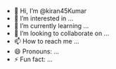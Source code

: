 - 👋 Hi, I’m @kiran45Kumar
- 👀 I’m interested in ...
- 🌱 I’m currently learning ...
- 💞️ I’m looking to collaborate on ...
- 📫 How to reach me ...
- 😄 Pronouns: ...
- ⚡ Fun fact: ...

<!---
kiran45Kumar/kiran45Kumar is a ✨ special ✨ repository because its `README.md` (this file) appears on your GitHub profile.
You can click the Preview link to take a look at your changes.
--->
